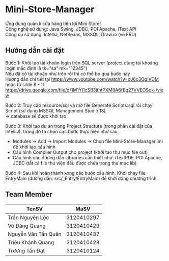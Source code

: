 # Mini-Store-Manager
Ứng dụng quản lí cửa hàng tiện lợi Mini Store!
<br>Công nghệ sử dụng: Java Swing, JDBC, POI Apache, iText API
<br>Công cụ sử dụng: IntelliJ, NetBeans, MSSQL, Draw.io (vẽ ERD)

## Hướng dẫn cài đặt
Bước 1: Khởi tạo tài khoản login trên SQL server (project dùng tài khoảng login mặc định là tk="sa" mk="12345")
<br>Nếu đã có tài khoản như trên rồi thì có thể bỏ qua bước này
<br>Hướng dẫn chi tiết tại https://www.youtube.com/watch?v=dJ6c3OgIVDM 
<br> hoặc từ silde 8 - 11 https://drive.google.com/file/d/1M1YI1cSB3jthtPXM8A6fBg27VVEOSok-/view

Bước 2: Truy cập resource/sql và mở file Generate Scripts.sql rồi chạy Script (sử dụng MSSQL Management Studio 18) 
<br> => database sẽ được khởi tạo

Bước 3: Khởi tạo dự án trong Project Structure (trong phần cài đặt của IntelliJ), trong đó ta chọn các bước thực hiện như sau:
- Modules -> Add -> Import Modules -> Chọn file Mini-Store-Manager.iml để khởi tạo cấu hình
- Cấu hình Compiler Output cho project (khởi tạo thư mục file out)
- Cấu hình các đường dẫn Libraries cần thiết như: iTextPDF, POI Apache, JDBC (tất cả file thư viện đều được chứa trong thư mục lib)
 
Bước 4: Sau khi hoàn thành xong các bước cấu hình. Khởi chạy file EntryMain (đường dẫn: src/_Entry/EntryMain) để khởi động chương trình

## Team Member
| TenSV                 | MaSV       |
|-----------------------|------------|
| Trần Nguyên Lộc       | 3120410297 |
| Võ Đăng Quang         | 3120410429 |
| Nguyễn Văn Tấn Quân   | 3120410437 |
| Triệu Khánh Quang     | 3120410428 |
| Trương Tấn Đạt        | 3120410124 |
 
  
